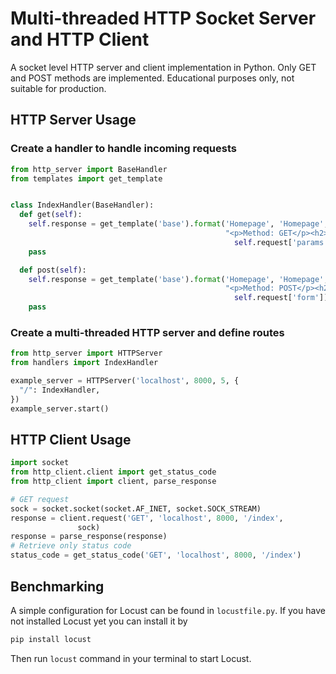 # Multi-threaded HTTP Socket Server and HTTP Client
A socket level HTTP server and client implementation in Python.
Only GET and POST methods are implemented. Educational purposes only, not suitable for production.
## HTTP Server Usage

### Create a handler to handle incoming requests
```python
from http_server import BaseHandler
from templates import get_template


class IndexHandler(BaseHandler):
  def get(self):
    self.response = get_template('base').format('Homepage', 'Homepage',
                                                "<p>Method: GET</p><h2>Query Params</h2><pre>{}</pre>".format(
                                                  self.request['params']))
    pass

  def post(self):
    self.response = get_template('base').format('Homepage', 'Homepage',
                                                "<p>Method: POST</p><h2>Post Fields</h2><pre>{}</pre>".format(
                                                  self.request['form']))
    pass
```

### Create a multi-threaded HTTP server and define routes

```python
from http_server import HTTPServer
from handlers import IndexHandler

example_server = HTTPServer('localhost', 8000, 5, {
  "/": IndexHandler,
})
example_server.start()
```

## HTTP Client Usage

```python
import socket
from http_client.client import get_status_code
from http_client import client, parse_response

# GET request
sock = socket.socket(socket.AF_INET, socket.SOCK_STREAM)
response = client.request('GET', 'localhost', 8000, '/index',
               sock)
response = parse_response(response)
# Retrieve only status code
status_code = get_status_code('GET', 'localhost', 8000, '/index')
```
## Benchmarking
A simple configuration for Locust can be found in `locustfile.py`.
If you have not installed Locust yet you can install it by
```bash
pip install locust
```
Then run `locust` command in your terminal to start Locust.
